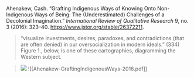 Ahenakew, Cash. “Grafting Indigenous Ways of Knowing Onto Non-Indigenous Ways of 
	Being: The (Underestimated) Challenges of a Decolonial Imagination.” _International Review of Qualitative Research_ 9, no. 3 (2016): 323–40. https://www.jstor.org/stable/26372211.
> “visualize investments, desires, paradoxes, and contradictions (that are often denied) in our oversocialization in modern ideals.” (334) Figure 1., below, is one of these cartographies, diagramming the Western subject.


> ![](https://lh7-us.googleusercontent.com/kwk-v8Oeqo1Wjgmu3rhNrjUl9CIoPMA31Hno3U0CJkP8rRUP_s_EZ5yQ0Zzy_d6DlR7KFUG6cyF7MSrHb210iaSL7LiZVQTp2frnk4qmlH9yeS54EqGqn9vg5z_Xo7rFLcyVyU4gkne3dOSjAcJeyms)
![[Ahenakew-GraftingIndigenousWays-2016.pdf]]
